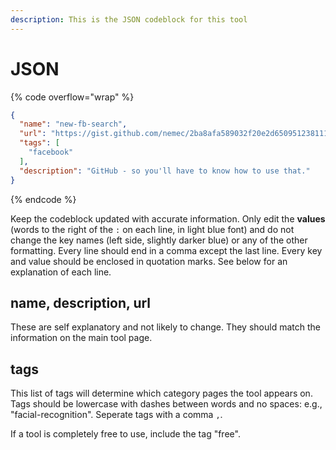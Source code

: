 ```yaml
---
description: This is the JSON codeblock for this tool
---
```


# JSON

{% code overflow="wrap" %}
```json
{
  "name": "new-fb-search",
  "url": "https://gist.github.com/nemec/2ba8afa589032f20e2d6509512381114",
  "tags": [
    "facebook"
  ],
  "description": "GitHub - so you'll have to know how to use that."
}
```
{% endcode %}

Keep the codeblock updated with accurate information. Only edit the **values** (words to the right of the `:` on each line, in light blue font) and do not change the key names (left side, slightly darker blue) or any of the other formatting. Every line should end in a comma except the last line. Every key and value should be enclosed in quotation marks. See below for an explanation of each line.&#x20;

## name, description, url

These are self explanatory and not likely to change. They should match the information on the main tool page.

## tags

This list of tags will determine which category pages the tool appears on. Tags should be lowercase with dashes between words and no spaces: e.g., "facial-recognition". Seperate tags with a comma `,`.

If a tool is completely free to use, include the tag "free".

